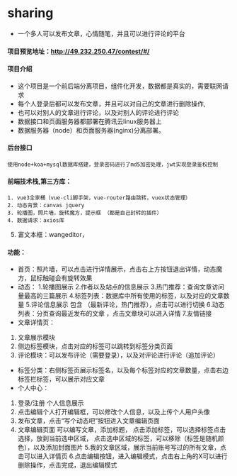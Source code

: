 # sharing
- 一个多人可以发布文章，心情随笔，并且可以进行评论的平台

#### 项目预览地址：http://49.232.250.47/contest/#/

#### 项目介绍
- 这个项目是一个前后端分离项目，组件化开发，数据都是真实的，需要联网请求
- 每个人登录后都可以发布文章，并且可以对自己的文章进行删除操作,
- 也可以对别人的文章进行评论，以及对别人的评论进行评论
- 数据接口和页面服务器都部署在腾讯云linux服务器上
- 数据服务器（node）和页面服务器(nginx)分离部署。
#### 后台接口
	使用node+koa+mysql数据库搭建，登录密码进行了md5加密处理，jwt实现登录鉴权控制
#### 前端技术栈,第三方库：
	1. vue3全家桶（vue-cli脚手架，vue-router路由跳转，vuex状态管理）
	2. 动态背景：canvas jquery
	3. 轮播图，照片墙，旋转魔方，提示框 （都是自己封转的插件）
	4. 数据请求：axios库
  5. 富文本框：wangeditor，
#### 功能：
- 首页：照片墙，可以点击进行详情展示，点击右上方按钮退出详情，动态魔方，鼠标触碰会有旋转效果
- 动态：
1.轮播图展示
2.作者以及站点的信息展示
3.热门推荐：查询文章访问量最高的三篇展示
4.标签列表：数据库中所有使用的标签，以及对应的文章数量
5.评论信息展示 包含 （最新评论，热门推荐），点击可以进行切换
6.动态列表：分页查询最近发布的文章 ，点击文章块可以进入详情
7.友情链接
- 文章详情页：
1. 文章展示模块
2. 侧边标签模块，点击对应的标签可以跳转到标签分类页面
3. 评论模块：可以发布评论（需要登录），以及对评论进行评论（追加评论）
- 标签分类：右侧标签页展示标签名，以及每个标签对应的文章数量，点击右边标签栏标签，可以展示对应文章
- 个人中心：
1. 登录/注册 个人信息展示
2. 点击编辑个人打开编辑框，可以修改个人信息，以及上传个人用户头像
3. 发布文章，点击“写个动态吧”按钮进入文章编辑页面
4. 文章编辑页面 可以编写文章，添加标题，
   点击添加标签，可以选择标签点击选择，放到当前选中区域，
   点击选中区域的标签，可以移除（标签是随机颜色），以及添加封面图片
5.我的文章区域，展示当前账号写过的所有文章，点击可以进入详情页
6.点击编辑按钮，进入编辑模式，点击右上角的X可以进行删除操作，点击完成，退出编辑模式

    
 
           
